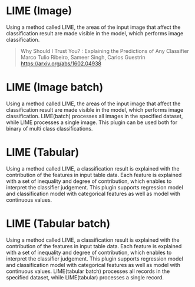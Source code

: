 # LIME (Image)
Using a method called LIME, the areas of the input image that affect the classification result are made visible in the model, which performs image classification.

>Why Should I Trust You? : Explaining the Predictions of Any Classifier
Marco Tulio Ribeiro, Sameer Singh, Carlos Guestrin
https://arxiv.org/abs/1602.04938

# LIME (Image batch)
Using a method called LIME, the areas of the input image that affect the classification result are made visible in the model, which performs image classification. LIME(batch) processes all images in the specified dataset, while LIME processes a single image. This plugin can be used both for binary of multi class classifications.

# LIME (Tabular)
Using a method called LIME, a classification result is explained with the contribution of the features in input table data. Each feature is explained with a set of inequality and degree of contribution, which enables to interpret the classifier judgement. This plugin supports regression model and classification model with categorical features as well as model with continuous values.

# LIME (Tabular batch)
Using a method called LIME, a classification result is explained with the contribution of the features in input table data. Each feature is explained with a set of inequality and degree of contribution, which enables to interpret the classifier judgement. This plugin supports regression model and classification model with categorical features as well as model with continuous values. LIME(tabular batch) processes all records in the specified dataset, while LIME(tabular) processes a single record.

